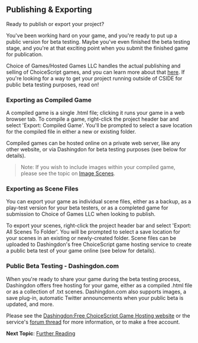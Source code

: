 ## Publishing & Exporting


Ready to publish or export your project?

You've been working hard on your game, and you're ready to put up a public version for beta testing. Maybe you've even finished the beta testing stage, and you're at that exciting point when you submit the finished game for publication.

Choice of Games/Hosted Games LLC handles the actual publishing and selling of ChoiceScript games, and you can learn more about that [here](https://www.choiceofgames.com/looking-for-writers/ "Choice of Games - Looking for Writers"). If you're looking for a way to get your project running outside of CSIDE for public beta testing purposes, read on!


### Exporting as Compiled Game

A compiled game is a single .html file; clicking it runs your game in a web browser tab. To compile a game, right-click the project header bar and select 'Export: Compiled Game'. You'll be prompted to select a save location for the compiled file in either a new or existing folder.

Compiled games can be hosted online on a private web server, like any other website, or via Dashingdon for beta testing purposes (see below for details).

> Note: If you wish to include images within your compiled game, please see the topic on [Image Scenes](topics/image-scenes.md " Image Scenes").


### Exporting as Scene Files

You can export your game as individual scene files, either as a backup, as a play-test version for your beta testers, or as a completed game for submission to Choice of Games LLC when looking to publish.

To export your scenes, right-click the project header bar and select 'Export: All Scenes To Folder'. You will be prompted to select a save location for your scenes in an existing or newly-created folder. Scene files can be uploaded to Dashingdon's free ChoiceScript game hosting service to create a public beta test of your game online (see below for details).


### Public Beta Testing - Dashingdon.com

When you're ready to share your game during the beta testing process, Dashingdon offers free hosting for your game, either as a compiled .html file or as a collection of .txt scenes. Dashingdon.com also supports images, a save plug-in, automatic Twitter announcements when your public beta is updated, and more.

Please see the [Dashingdon:Free ChoiceScript Game Hosting website](https://dashingdon.com/ "Dashingdon - ChoiceScript Hosting") or the service's [forum thread](https://forum.choiceofgames.com/t/dashingdon-free-choicescript-game-hosting/9250 "Dashingdon Thread on the Choice of Games Forum") for more information, or to make a free account.


**Next Topic**: [Further Reading](topics/further-reading.md "Further reading")
